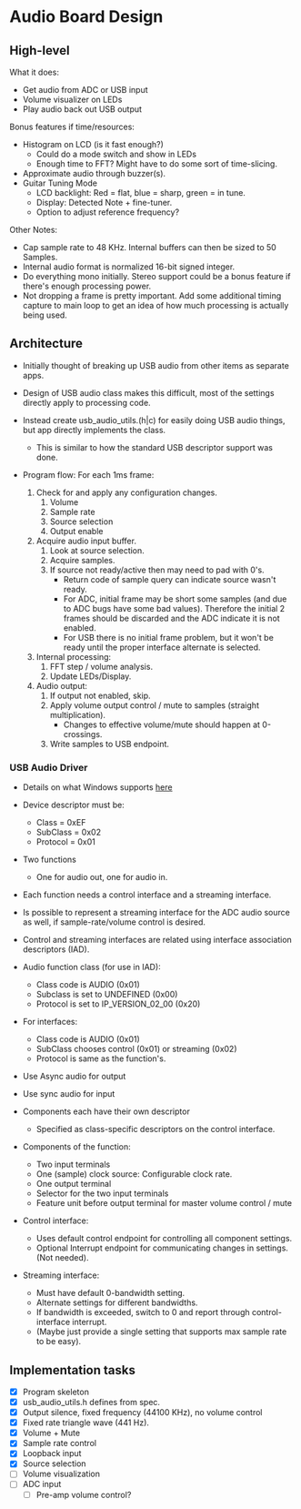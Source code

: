 # Audio Board Design

## High-level

What it does:

- Get audio from ADC or USB input
- Volume visualizer on LEDs
- Play audio back out USB output

Bonus features if time/resources:

- Histogram on LCD (is it fast enough?)
  - Could do a mode switch and show in LEDs
  - Enough time to FFT? Might have to do some sort of time-slicing.
- Approximate audio through buzzer(s).
- Guitar Tuning Mode
  - LCD backlight: Red = flat, blue = sharp, green = in tune.
  - Display: Detected Note + fine-tuner.
  - Option to adjust reference frequency?

Other Notes:

- Cap sample rate to 48 KHz. Internal buffers can then be sized to 50 Samples.
- Internal audio format is normalized 16-bit signed integer.
- Do everything mono initially. Stereo support could be a bonus feature if there's enough processing power.
- Not dropping a frame is pretty important. Add some additional timing capture to main loop to get an idea of how much processing is actually being used.

## Architecture

- Initially thought of breaking up USB audio from other items as separate apps.
- Design of USB audio class makes this difficult, most of the settings directly apply to processing code.
- Instead create usb_audio_utils.(h|c) for easily doing USB audio things, but app directly implements the class.
  - This is similar to how the standard USB descriptor support was done.

- Program flow: For each 1ms frame:
  1. Check for and apply any configuration changes.
     1. Volume
     2. Sample rate
     3. Source selection
     4. Output enable
  2. Acquire audio input buffer.
     1. Look at source selection.
     2. Acquire samples.
     3. If source not ready/active then may need to pad with 0's.
        - Return code of sample query can indicate source wasn't ready.
        - For ADC, initial frame may be short some samples (and due to ADC bugs have some bad values). Therefore the initial 2 frames should be discarded and the ADC indicate it is not enabled.
        - For USB there is no initial frame problem, but it won't be ready until the proper interface alternate is selected.
  3. Internal processing:
     1. FFT step / volume analysis.
     2. Update LEDs/Display.
  4. Audio output:
     1. If output not enabled, skip.
     2. Apply volume output control / mute to samples (straight multiplication).
        - Changes to effective volume/mute should happen at 0-crossings.
     3. Write samples to USB endpoint.

### USB Audio Driver

- Details on what Windows supports [here](https://learn.microsoft.com/en-us/windows-hardware/drivers/audio/usb-2-0-audio-drivers)

- Device descriptor must be:
  - Class = 0xEF
  - SubClass = 0x02
  - Protocol = 0x01

- Two functions
  - One for audio out, one for audio in.
- Each function needs a control interface and a streaming interface.
- Is possible to represent a streaming interface for the ADC audio source as well, if sample-rate/volume control is desired.
- Control and streaming interfaces are related using interface association descriptors (IAD).
- Audio function class (for use in IAD):
  - Class code is AUDIO (0x01)
  - Subclass is set to UNDEFINED (0x00)
  - Protocol is set to IP_VERSION_02_00 (0x20)

- For interfaces:
  - Class code is AUDIO (0x01)
  - SubClass chooses control (0x01) or streaming (0x02)
  - Protocol is same as the function's.

- Use Async audio for output
- Use sync audio for input

- Components each have their own descriptor
  - Specified as class-specific descriptors on the control interface.
- Components of the function:
  - Two input terminals
  - One (sample) clock source: Configurable clock rate.
  - One output terminal
  - Selector for the two input terminals
  - Feature unit before output terminal for master volume control / mute

- Control interface:
  - Uses default control endpoint for controlling all component settings.
  - Optional Interrupt endpoint for communicating changes in settings. (Not needed).
- Streaming interface:
  - Must have default 0-bandwidth setting.
  - Alternate settings for different bandwidths.
  - If bandwidth is exceeded, switch to 0 and report through control-interface interrupt.
  - (Maybe just provide a single setting that supports max sample rate to be easy).

## Implementation tasks

- [X] Program skeleton
- [X] usb_audio_utils.h defines from spec.
- [X] Output silence, fixed frequency (44100 KHz), no volume control
- [X] Fixed rate triangle wave (441 Hz).
- [X] Volume + Mute
- [X] Sample rate control
- [X] Loopback input
- [X] Source selection
- [ ] Volume visualization
- [ ] ADC input
  - [ ] Pre-amp volume control?
